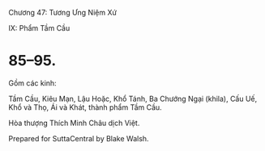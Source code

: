  

Chương 47: Tương Ưng Niệm Xứ

IX: Phẩm Tầm Cầu

# 85–95.

Gồm các kinh:

Tầm Cầu, Kiêu Mạn, Lậu Hoặc, Khổ Tánh, Ba Chướng Ngại (khila), Cấu Uế, Khổ và Thọ, Ái và Khát, thành phẩm Tầm Cầu.

Hòa thượng Thích Minh Châu dịch Việt.

Prepared for SuttaCentral by Blake Walsh.